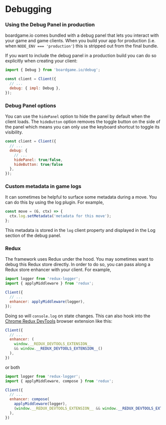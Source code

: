# Debugging

### Using the Debug Panel in production

boardgame.io comes bundled with a debug panel that lets you
interact with your game and game clients. When you build your app
for production (i.e. when `NODE_ENV === 'production'`) this is stripped
out from the final bundle.

If you want to include the debug panel in a production build you can
do so explicitly when creating your client:

```js
import { Debug } from 'boardgame.io/debug';

const client = Client({
  // ...
  debug: { impl: Debug },
});
```

### Debug Panel options

You can use the `hidePanel` option to hide the panel by default when the client loads. The `hideButton` option removes the toggle button on the side of the panel which means you can only use the keyboard shortcut to toggle its visibility.

```js
const client = Client({
  // ...
  debug: {
    // ...
    hidePanel: true/false,
    hideButton: true/false
  },
});
```

### Custom metadata in game logs

It can sometimes be helpful to surface some metadata during a move.
You can do this by using the log plugin. For example,

```js
const move = (G, ctx) => {
  ctx.log.setMetadata('metadata for this move');
};
```

This metadata is stored in the `log` client property and displayed
in the Log section of the debug panel.

### Redux

The framework uses Redux under the hood.
You may sometimes want to debug this Redux store directly.
In order to do so, you can pass along a Redux store enhancer
with your client. For example,

```js
import logger from 'redux-logger';
import { applyMiddleware } from 'redux';

Client({
  // ...
  enhancer: applyMiddleware(logger),
});
```

Doing so will `console.log` on state changes. This can also hook into the [Chrome Redux DevTools](http://extension.remotedev.io/) browser extension like this:

```js
Client({
  // ...
  enhancer: (
    window.__REDUX_DEVTOOLS_EXTENSION__
    && window.__REDUX_DEVTOOLS_EXTENSION__()
  ),
})
```

or both

```js
import logger from 'redux-logger';
import { applyMiddleware, compose } from 'redux';

Client({
  // ...
  enhancer: compose(
    applyMiddleware(logger),
    (window.__REDUX_DEVTOOLS_EXTENSION__ && window.__REDUX_DEVTOOLS_EXTENSION__())
  ),
})
```
